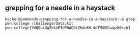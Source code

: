 ## grepping for a needle in a haystack
    hacker@commands~grepping-for-a-needle-in-a-haystack:~$ grep pwn.college /challenge/data.txt
    pwn.college{YWQQuiGg8kkhE3ePWWCOtZKdn6W.ddTM4QDLwgzN0czW}